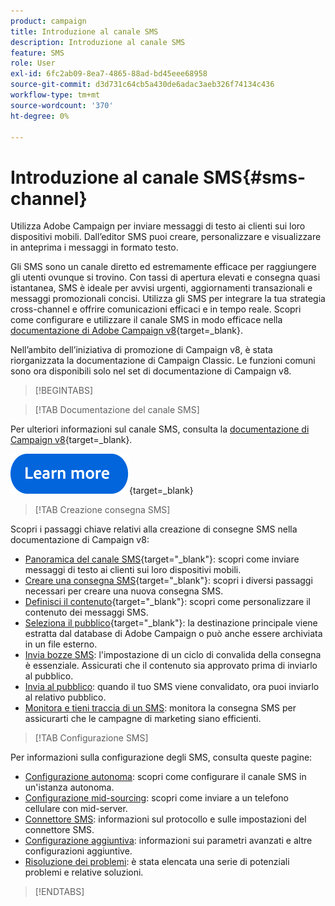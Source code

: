 ```yaml
---
product: campaign
title: Introduzione al canale SMS
description: Introduzione al canale SMS
feature: SMS
role: User
exl-id: 6fc2ab09-8ea7-4865-88ad-bd45eee68958
source-git-commit: d3d731c64cb5a430de6adac3aeb326f74134c436
workflow-type: tm+mt
source-wordcount: '370'
ht-degree: 0%

---
```


# Introduzione al canale SMS{#sms-channel}

Utilizza Adobe Campaign per inviare messaggi di testo ai clienti sui loro dispositivi mobili. Dall’editor SMS puoi creare, personalizzare e visualizzare in anteprima i messaggi in formato testo.

Gli SMS sono un canale diretto ed estremamente efficace per raggiungere gli utenti ovunque si trovino. Con tassi di apertura elevati e consegna quasi istantanea, SMS è ideale per avvisi urgenti, aggiornamenti transazionali e messaggi promozionali concisi. Utilizza gli SMS per integrare la tua strategia cross-channel e offrire comunicazioni efficaci e in tempo reale. Scopri come configurare e utilizzare il canale SMS in modo efficace nella [documentazione di Adobe Campaign v8](https://experienceleague.adobe.com/docs/campaign/campaign-v8/send/sms/sms.html?lang=it){target=_blank}.

Nell’ambito dell’iniziativa di promozione di Campaign v8, è stata riorganizzata la documentazione di Campaign Classic. Le funzioni comuni sono ora disponibili solo nel set di documentazione di Campaign v8.

>[!BEGINTABS]

>[!TAB Documentazione del canale SMS]

Per ulteriori informazioni sul canale SMS, consulta la [documentazione di Campaign v8](https://experienceleague.adobe.com/docs/campaign/campaign-v8/send/sms/sms.html?lang=it){target=_blank}.


[![immagine](../../assets/do-not-localize/learn-more-button.svg)](https://experienceleague.adobe.com/docs/campaign/campaign-v8/send/sms/sms.html?lang=it){target=_blank}


>[!TAB Creazione consegna SMS]

Scopri i passaggi chiave relativi alla creazione di consegne SMS nella documentazione di Campaign v8:

* [Panoramica del canale SMS](https://experienceleague.adobe.com/docs/campaign/campaign-v8/send/sms/sms.html?lang=it){target="_blank"}: scopri come inviare messaggi di testo ai clienti sui loro dispositivi mobili.
* [Creare una consegna SMS](https://experienceleague.adobe.com/docs/campaign/campaign-v8/send/sms/create-sms/create-sms.html?lang=it){target="_blank"}: scopri i diversi passaggi necessari per creare una nuova consegna SMS.
* [Definisci il contenuto](https://experienceleague.adobe.com/docs/campaign/campaign-v8/send/sms/create-sms/sms-content.html?lang=it){target="_blank"}: scopri come personalizzare il contenuto dei messaggi SMS.
* [Seleziona il pubblico](https://experienceleague.adobe.com/docs/campaign/campaign-v8/send/sms/create-sms/sms-audience.html?lang=it){target="_blank"}: la destinazione principale viene estratta dal database di Adobe Campaign o può anche essere archiviata in un file esterno.
* [Invia bozze SMS](https://experienceleague.adobe.com/docs/campaign/campaign-v8/send/sms/validate-sms/sms-proofs.html?lang=it): l&#39;impostazione di un ciclo di convalida della consegna è essenziale. Assicurati che il contenuto sia approvato prima di inviarlo al pubblico.
* [Invia al pubblico](https://experienceleague.adobe.com/docs/campaign/campaign-v8/send/sms/validate-sms/sms-send.html?lang=it): quando il tuo SMS viene convalidato, ora puoi inviarlo al relativo pubblico.
* [Monitora e tieni traccia di un SMS](https://experienceleague.adobe.com/docs/campaign/campaign-v8/send/sms/sms-monitor.html?lang=it): monitora la consegna SMS per assicurarti che le campagne di marketing siano efficienti.


>[!TAB Configurazione SMS]

Per informazioni sulla configurazione degli SMS, consulta queste pagine:

* [Configurazione autonoma](sms-set-up.md): scopri come configurare il canale SMS in un&#39;istanza autonoma.
* [Configurazione mid-sourcing](sms-set-up-mid.md): scopri come inviare a un telefono cellulare con mid-server.
* [Connettore SMS](sms-protocol.md): informazioni sul protocollo e sulle impostazioni del connettore SMS.
* [Configurazione aggiuntiva](sms-send.md): informazioni sui parametri avanzati e altre configurazioni aggiuntive.
* [Risoluzione dei problemi](troubleshooting-sms.md): è stata elencata una serie di potenziali problemi e relative soluzioni.

>[!ENDTABS]



<!--
Use Adobe Campaign to send personalized SMS messages.

Before starting sending SMS:

* Make sure recipient profiles contain at least a mobile phone in their profile.
* Learn more about the Adobe Campaign [Delivery best practices](delivery-best-practices.md).

The key steps to send a SMS are as follows:

* [Configure the SMS channel](sms-set-up.md)
* [Create a SMS delivery](sms-create.md)
* [Define the audience](sms-create.md#selecting-the-target-population)
* [Define the SMS content](sms-create.md#defining-the-sms-content)
* [Send, monitor and track SMS](sms-send.md)
* [Troubleshoot](troubleshooting-sms.md)

In addition, you need to be familiar with SMS protocol and settings. Walk through the connection set up between Adobe Campaign and a SMPP provider in [this document](sms-protocol.md)

For global information on how to create a delivery, refer to [this section](steps-about-delivery-creation-steps.md).

>[!NOTE]
>
>Adobe Campaign also lets you submit notifications on mobile terminals, via its **Adobe Campaign Mobile App Channel (NMAC)** option. 
> 
>For more on this, refer to the [Get started with mobile app channel](about-mobile-app-channel.md) section.
-->
